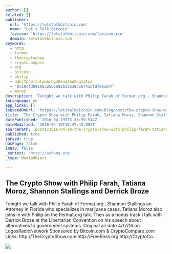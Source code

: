 ```yaml
---
author: []
related: []
publisher:
  url: 'https://letstalkbitcoin.com'
  name: "Let's Talk Bitcoin"
  favicon: 'https://letstalkbitcoin.com/favicon.ico'
  domain: letstalkbitcoin.com
keywords:
  - http
  - fermat
  - thecryptoshow
  - cryptocompare
  - org
  - bitcoin
  - philip
  - dqbj7pspfzutwpbrny46kug4bw8agtq1yq
  - '0x10cfd6916832566e82b3ab38cc6741dfd7e6164f'
  - moroz
description: 'Tonight we talk with Philip Farah of Fermat.org , Shannon Stallings an Attorney in Florida who specializes in marijuana cases. Tatiana Moroz also joins in with Philip on the Fermat.org talk. Then as a bonus track I talk with Derrick Broze at the Libertarian Convention on his speech about alternatives to government systems. Original air date 4/17/16 on LogosRadioNetwork Sponsored by Bitcoin.com & CryptoCompare.com Links: http://TheCryptoShow.com http://FreeRoss.org http://CryptoCo...'
inLanguage: en
app_links: []
isBasedOnUrl: 'https://letstalkbitcoin.com/blog/post/the-crypto-show-with-philip-farah-tatiana-moroz-shannon-stallings-and-derrick-broze'
title: 'The Crypto Show with Philip Farah, Tatiana Moroz, Shannon Stallings and Derrick Broze'
datePublished: '2016-04-19T13:38:59.544Z'
dateModified: '2016-04-19T10:47:42.992Z'
sourcePath: _posts/2016-04-19-the-crypto-show-with-philip-farah-tatiana-moroz-shannon-st.md
published: true
inFeed: true
hasPage: false
inNav: false
_context: 'http://schema.org'
_type: MediaObject

---
```

<article style=""><h1>The Crypto Show with Philip Farah, Tatiana Moroz, Shannon Stallings and Derrick Broze</h1><p>Tonight we talk with Philip Farah of Fermat.org , Shannon Stallings an Attorney in Florida who specializes in marijuana cases. Tatiana Moroz also joins in with Philip on the Fermat.org talk. Then as a bonus track I talk with Derrick Broze at the Libertarian Convention on his speech about alternatives to government systems. Original air date 4/17/16 on LogosRadioNetwork Sponsored by Bitcoin.com &amp; CryptoCompare.com Links: http://TheCryptoShow.com http://FreeRoss.org http://CryptoCo...</p><img src="https://letstalkbitcoin.com/files/blogs/1759-81dcdda4079771fbbad368d3e259d450cf965cece636c203fff751d06e659f39.jpg" /></article>